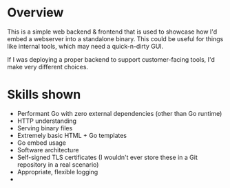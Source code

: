 # Overview

This is a simple web backend & frontend that is used to showcase how I'd embed a webserver into a standalone binary. This
could be useful for things like internal tools, which may need a quick-n-dirty GUI.

If I was deploying a proper backend to support customer-facing tools, I'd make very different choices. 

# Skills shown 

 - Performant Go with zero external dependencies (other than Go runtime)
 - HTTP understanding
 - Serving binary files 
 - Extremely basic HTML + Go templates
 - Go embed usage
 - Software architecture 
 - Self-signed TLS certificates (I wouldn't ever store these in a Git repository in a real scenario)
 - Appropriate, flexible logging 
 - 
